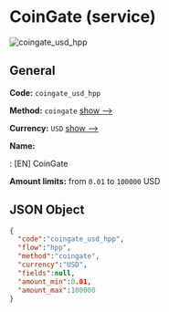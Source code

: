 
# CoinGate (service) 
![coingate_usd_hpp](https://static.openfintech.io/payment_methods/coingate_usd_hpp/logo.svg?w=400&c=v0.59.26#w200)  

## General 
 
**Code:** `coingate_usd_hpp` 
 
**Method:** `coingate` 
 [show -->](/payment-methods/coingate/) 
 
**Currency:** `USD` [show -->](/currencies/USD/) 
 
**Name:** 
 
:	[EN] CoinGate 
 
**Amount limits:** from `0.01` to `100000` USD 

## JSON Object 

```json
{
  "code":"coingate_usd_hpp",
  "flow":"hpp",
  "method":"coingate",
  "currency":"USD",
  "fields":null,
  "amount_min":0.01,
  "amount_max":100000
}
```  
